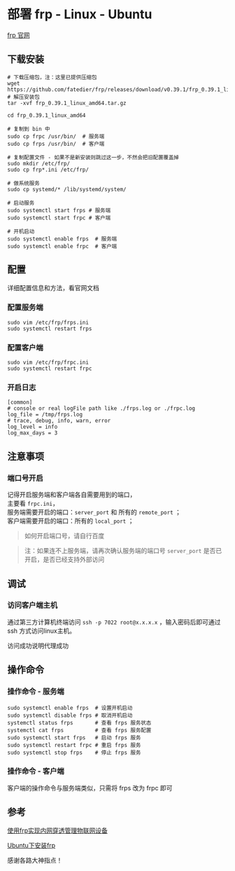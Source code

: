 # 部署 frp - Linux - Ubuntu

[frp 官网](https://gofrp.org/)

## 下载安装
```
# 下载压缩包，注：这里已提供压缩包
wget https://github.com/fatedier/frp/releases/download/v0.39.1/frp_0.39.1_linux_arm64.tar.gz
# 解压安装包
tar -xvf frp_0.39.1_linux_amd64.tar.gz

cd frp_0.39.1_linux_amd64

# 复制到 bin 中
sudo cp frpc /usr/bin/  # 服务端
sudo cp frps /usr/bin/  # 客户端

# 复制配置文件 - 如果不是新安装则跳过这一步，不然会把旧配置覆盖掉
sudo mkdir /etc/frp/
sudo cp frp*.ini /etc/frp/

# 做系统服务
sudo cp systemd/* /lib/systemd/system/

# 启动服务
sudo systemctl start frps # 服务端
sudo systemctl start frpc # 客户端

# 开机启动
sudo systemctl enable frps  # 服务端
sudo systemctl enable frpc  # 客户端
```

## 配置
详细配置信息和方法，看官网文档
### 配置服务端
```
sudo vim /etc/frp/frps.ini
sudo systemctl restart frps
```

### 配置客户端
```
sudo vim /etc/frp/frpc.ini
sudo systemctl restart frpc
```

### 开启日志
```
[common]
# console or real logFile path like ./frps.log or ./frpc.log
log_file = /tmp/frps.log
# trace, debug, info, warn, error
log_level = info
log_max_days = 3
```


## 注意事项

### 端口号开启
记得开启服务端和客户端各自需要用到的端口，  
主要看 `frpc.ini`，  
服务端需要开启的端口：`server_port` 和 所有的 `remote_port` ；  
客户端需要开启的端口：所有的 `local_port` ；  

> 如何开启端口号，请自行百度

> 注：如果连不上服务端，请再次确认服务端的端口号 `server_port` 是否已开启，是否已经支持外部访问


## 调试

### 访问客户端主机
通过第三方计算机终端访问 `ssh -p 7022 root@x.x.x.x` ，输入密码后即可通过 ssh 方式访问linux主机。 

访问成功说明代理成功

## 操作命令
### 操作命令 - 服务端
```
sudo systemctl enable frps  # 设置开机启动
sudo systemctl disable frps # 取消开机启动
systemctl status frps       # 查看 frps 服务状态
systemctl cat frps          # 查看 frps 服务配置
sudo systemctl start frps   # 启动 frps 服务
sudo systemctl restart frpc # 重启 frps 服务
sudo systemctl stop frps    # 停止 frps 服务
```

### 操作命令 - 客户端
客户端的操作命令与服务端类似，只需将 frps 改为 frpc 即可



## 参考

[使用frp实现内网穿透管理物联网设备](https://zhuanlan.zhihu.com/p/339604145)

[Ubuntu下安装frp](https://zhuanlan.zhihu.com/p/262533456)


感谢各路大神指点！